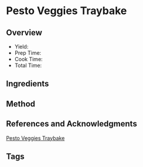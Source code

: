 # Pesto Veggies Traybake

## Overview

- Yield:
- Prep Time:
- Cook Time:
- Total Time:

## Ingredients


## Method



## References and Acknowledgments

[Pesto Veggies Traybake](https://www.reddit.com/r/GifRecipes/comments/e1fnvb/pesto_veggie_traybake/)

## Tags


